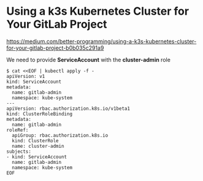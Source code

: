 # Using a k3s Kubernetes Cluster for Your GitLab Project

https://medium.com/better-programming/using-a-k3s-kubernetes-cluster-for-your-gitlab-project-b0b035c291a9

We need to provide __ServiceAccount__ with the __cluster-admin__ role

```
$ cat <<EOF | kubectl apply -f -
apiVersion: v1
kind: ServiceAccount
metadata:
  name: gitlab-admin
  namespace: kube-system
---
apiVersion: rbac.authorization.k8s.io/v1beta1
kind: ClusterRoleBinding
metadata:
  name: gitlab-admin
roleRef:
  apiGroup: rbac.authorization.k8s.io
  kind: ClusterRole
  name: cluster-admin
subjects:
- kind: ServiceAccount
  name: gitlab-admin
  namespace: kube-system
EOF
```
